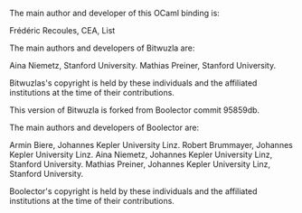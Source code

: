 The main author and developer of this OCaml binding is:

  Frédéric Recoules, CEA, List

The main authors and developers of Bitwuzla are:

  Aina Niemetz, Stanford University.
  Mathias Preiner, Stanford University.

Bitwuzlas's copyright is held by these individuals and the affiliated
institutions at the time of their contributions.

This version of Bitwuzla is forked from Boolector commit 95859db.

The main authors and developers of Boolector are:

  Armin Biere, Johannes Kepler University Linz.
  Robert Brummayer, Johannes Kepler University Linz.
  Aina Niemetz, Johannes Kepler University Linz, Stanford University.
  Mathias Preiner, Johannes Kepler University Linz, Stanford University.

Boolector's copyright is held by these individuals and the affiliated
institutions at the time of their contributions.
